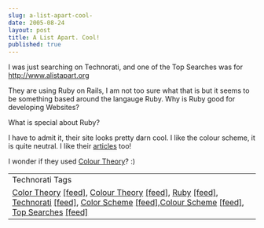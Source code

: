 ```yaml
---
slug: a-list-apart-cool-
date: 2005-08-24
layout: post
title: A List Apart. Cool!
published: true
---
```

I was just searching on Technorati, and one of the Top Searches was for <a href="http://www.alistapart.org">http://www.alistapart.org</a><p />They are using Ruby on Rails, I am not too sure what that is but it seems to be something based around the langauge Ruby. Why is Ruby good for developing Websites?<p />What is special about Ruby?<p />I have to admit it, their site looks pretty darn cool.  I like the colour scheme, it is quite neutral.  I like their <a href="http://www.alistapart.com/articles/">articles</a> too!<p />I wonder if they used <a href="http://www.kinlan.co.uk/2005/08/colour-theory.html">Colour Theory</a>? :)<p /><table class="TechnoratiHead TagHeader">
<tr><td>Technorati Tags</td></tr>
<tr class="Technorati"><td>
<a href="http://www.technorati.com/tag/Color%20Theory" class="Tag" rel="tag">Color Theory</a> <a href="http://feeds.technorati.com/feed/posts/tag/Color%20Theory" class="Tag">[feed]</a>, <a href="http://www.technorati.com/tag/Colour%20Theory" class="Tag" rel="tag">Colour Theory</a> <a href="http://feeds.technorati.com/feed/posts/tag/Colour%20Theory" class="Tag">[feed]</a>, <a href="http://www.technorati.com/tag/Ruby" class="Tag" rel="tag">Ruby</a> <a href="http://feeds.technorati.com/feed/posts/tag/Ruby" class="Tag">[feed]</a>, <a href="http://www.technorati.com/tag/Technorati" class="Tag" rel="tag">Technorati</a> <a href="http://feeds.technorati.com/feed/posts/tag/Technorati" class="Tag">[feed]</a>, <a href="http://www.technorati.com/tag/Color%20Scheme" class="Tag" rel="tag">Color Scheme</a> <a href="http://feeds.technorati.com/feed/posts/tag/Color%20Scheme" class="Tag">[feed]</a>,<a href="http://www.technorati.com/tag/Colour%20Scheme" class="Tag" rel="tag">Colour Scheme</a> <a href="http://feeds.technorati.com/feed/posts/tag/Colour%20Scheme" class="Tag">[feed]</a>, <a href="http://www.technorati.com/tag/Top%20Searches" class="Tag" rel="tag">Top Searches</a> <a href="http://feeds.technorati.com/feed/posts/tag/Top%20Searches" class="Tag">[feed]</a>
</td></tr>
</table><div class="blogger-post-footer"><img class="posterous_download_image" src="https://blogger.googleusercontent.com/tracker/8109338-112486910036657380?l=www.kinlan.co.uk%2Findex.html" height="1" alt="" width="1" /></div>

